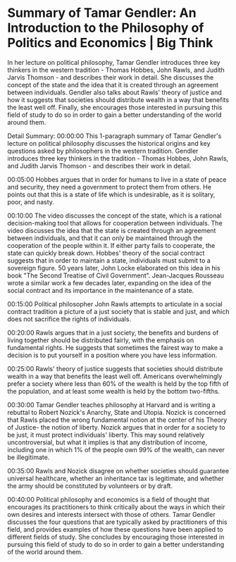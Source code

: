 # Summary of Tamar Gendler: An Introduction to the Philosophy of Politics and Economics | Big Think

In her lecture on political philosophy, Tamar Gendler introduces three key thinkers in the western tradition - Thomas Hobbes, John Rawls, and Judith Jarvis Thomson - and describes their work in detail. She discusses the concept of the state and the idea that it is created through an agreement between individuals. Gendler also talks about Rawls' theory of justice and how it suggests that societies should distribute wealth in a way that benefits the least well off. Finally, she encourages those interested in pursuing this field of study to do so in order to gain a better understanding of the world around them.

Detail Summary: 
00:00:00
This 1-paragraph summary of Tamar Gendler's lecture on political philosophy discusses the historical origins and key questions asked by philosophers in the western tradition. Gendler introduces three key thinkers in the tradition - Thomas Hobbes, John Rawls, and Judith Jarvis Thomson - and describes their work in detail.

00:05:00
Hobbes argues that in order for humans to live in a state of peace and security, they need a government to protect them from others. He points out that this is a state of life which is undesirable, as it is solitary, poor, and nasty.

00:10:00
The video discusses the concept of the state, which is a rational decision-making tool that allows for cooperation between individuals. The video discusses the idea that the state is created through an agreement between individuals, and that it can only be maintained through the cooperation of the people within it. If either party fails to cooperate, the state can quickly break down. Hobbes' theory of the social contract suggests that in order to maintain a state, individuals must submit to a sovereign figure. 50 years later, John Locke elaborated on this idea in his book "The Second Treatise of Civil Government". Jean-Jacques Rousseau wrote a similar work a few decades later, expanding on the idea of the social contract and its importance in the maintenance of a state.

00:15:00
Political philosopher John Rawls attempts to articulate in a social contract tradition a picture of a just society that is stable and just, and which does not sacrifice the rights of individuals.

00:20:00
Rawls argues that in a just society, the benefits and burdens of living together should be distributed fairly, with the emphasis on fundamental rights. He suggests that sometimes the fairest way to make a decision is to put yourself in a position where you have less information.

00:25:00
Rawls' theory of justice suggests that societies should distribute wealth in a way that benefits the least well off. Americans overwhelmingly prefer a society where less than 60% of the wealth is held by the top fifth of the population, and at least some wealth is held by the bottom two-fifths.

00:30:00
Tamar Gendler teaches philosophy at Harvard and is writing a rebuttal to Robert Nozick's Anarchy, State and Utopia. Nozick is concerned that Rawls placed the wrong fundamental notion at the center of his Theory of Justice- the notion of liberty. Nozick argues that in order for a society to be just, it must protect individuals' liberty. This may sound relatively uncontroversial, but what it implies is that any distribution of income, including one in which 1% of the people own 99% of the wealth, can never be illegitimate.

00:35:00
Rawls and Nozick disagree on whether societies should guarantee universal healthcare, whether an inheritance tax is legitimate, and whether the army should be constituted by volunteers or by draft.

00:40:00
Political philosophy and economics is a field of thought that encourages its practitioners to think critically about the ways in which their own desires and interests intersect with those of others. Tamar Gendler discusses the four questions that are typically asked by practitioners of this field, and provides examples of how these questions have been applied to different fields of study. She concludes by encouraging those interested in pursuing this field of study to do so in order to gain a better understanding of the world around them.

